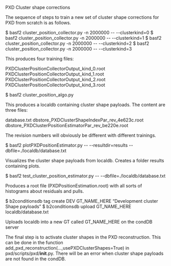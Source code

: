PXD Cluster shape corrections

The sequence of steps to train a new set of cluster shape corrections for PXD from scratch is 
as follows. 

$ basf2 cluster_position_collector.py -n 2000000 -- --clusterkind=0
$ basf2 cluster_position_collector.py -n 2000000 -- --clusterkind=1
$ basf2 cluster_position_collector.py -n 2000000 -- --clusterkind=2
$ basf2 cluster_position_collector.py -n 2000000 -- --clusterkind=3

This produces four training files: 

PXDClusterPositionCollectorOutput_kind_0.root
PXDClusterPositionCollectorOutput_kind_1.root
PXDClusterPositionCollectorOutput_kind_2.root
PXDClusterPositionCollectorOutput_kind_3.root

$ basf2 cluster_position_algo.py

This produces a localdb containing cluster shape payloads. The content are three files: 

database.txt
dbstore_PXDClusterShapeIndexPar_rev_4e623c.root
dbstore_PXDClusterPositionEstimatorPar_rev_be220e.root

The revision numbers will obviously be different with different trainings.

$ basf2 plotPXDPositionEstimator.py -- --resultdir=results --dbfile=./localdb/database.txt

Visualizes the cluster shape payloads from localdb. Creates a folder results containing plots. 


$ basf2 test_cluster_position_estimator.py -- --dbfile=./localdb/database.txt

Produces a root file (PXDPositionEstimation.root) with all sorts of histograms about residuals and pulls.


$ b2conditionsdb tag create DEV   GT_NAME_HERE “Development cluster Shape payloads”
$ b2conditionsdb upload GT_NAME_HERE  localdb/database.txt

Uploads localdb into a new GT called GT_NAME_HERE on the condDB server

The final step is to activate cluster shapes in the PXD reconstruction. This can be done in the function 
add_pxd_reconstruction(...,usePXDClusterShapes=True) in pxd/scripts/pxd/__init__.py. There will be an 
error when cluster shape payloads are not found in the condDB. 
